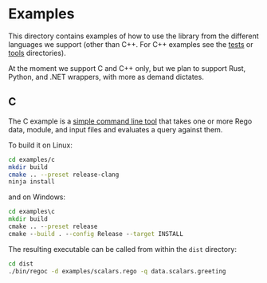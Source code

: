 # Examples

This directory contains examples of how to use the library from the different
languages we support (other than C++. For C++ examples see the
[tests](../tests) or [tools](../tools) directories).

At the moment we support C and C++ only, but we plan to support Rust, Python,
and .NET wrappers, with more as demand dictates.

## C
The C example is a [simple command line tool](c/main.c) that takes one or more
Rego data, module, and input files and evaluates a query against them.

To build it on Linux:
```bash
cd examples/c
mkdir build
cmake .. --preset release-clang
ninja install
```

and on Windows:

```cmd
cd examples\c
mkdir build
cmake .. --preset release
cmake --build . --config Release --target INSTALL
```

The resulting executable can be called from within the `dist` directory:

```bash
cd dist
./bin/regoc -d examples/scalars.rego -q data.scalars.greeting
```

